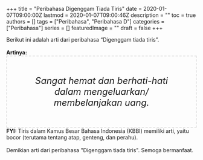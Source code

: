 +++
title = "Peribahasa Digenggam Tiada Tiris"
date = 2020-01-07T09:00:00Z
lastmod = 2020-01-07T09:00:46Z
description = ""
toc = true
authors = []
tags = ["Peribahasa", "Peribahasa D"]
categories = ["Peribahasa"]
series = []
featuredImage = ""
draft = false
+++

<div dir="ltr" style="text-align: left;" trbidi="on"><div style="text-align: justify;">Berikut ini adalah arti dari peribahasa “Digenggam tiada tiris”.</div><br /><div style="text-align: justify;"><b>Artinya:</b></div><div style="border: 2px dashed #ddd; font-size: 24px; height: auto; margin: 0 auto; padding: 50px; text-align: center; width: auto;"><i>Sangat hemat dan berhati-hati dalam mengeluarkan/ membelanjakan uang.</i></div><b>FYI:</b> Tiris dalam Kamus Besar Bahasa Indonesia (KBBI) memiliki arti, yaitu bocor (terutama tentang atap, genteng, dan perahu).<br /><br /><div style="text-align: justify;">Demikian arti dari peribahasa "Digenggam tiada tiris". Semoga bermanfaat.</div></div>
